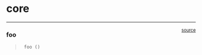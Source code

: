 # core


<!-- WARNING: THIS FILE WAS AUTOGENERATED! DO NOT EDIT! -->

------------------------------------------------------------------------

<a href="https://github.com/a/a/blob/a/a/core.py#L9" target="_blank"
style="float:right; font-size:smaller">source</a>

### foo

>      foo ()

